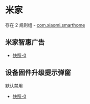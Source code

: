 # 米家

存在 2 规则组 - [com.xiaomi.smarthome](/src/apps/com.xiaomi.smarthome.ts)

## 米家智惠广告

- [快照-0](https://i.gkd.li/import/import/12639658)

## 设备固件升级提示弹窗

默认禁用

- [快照-0](https://i.gkd.li/import/import/12639671)
